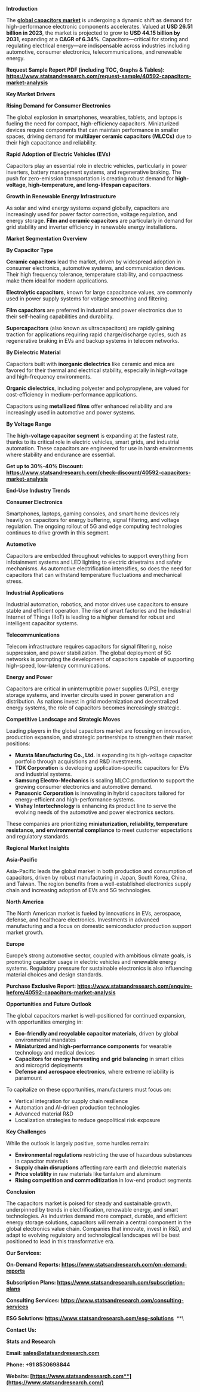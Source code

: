 ﻿**Introduction**

The [**global capacitors market**](https://www.statsandresearch.com/report/40592-capacitors-market-analysis) is undergoing a dynamic shift as demand for high-performance electronic components accelerates. Valued at **USD 26.51 billion in 2023**, the market is projected to grow to **USD 44.15 billion by 2031**, expanding at a **CAGR of 6.34%**. Capacitors—critical for storing and regulating electrical energy—are indispensable across industries including automotive, consumer electronics, telecommunications, and renewable energy.

**Request Sample Report PDF (including TOC, Graphs & Tables):  <https://www.statsandresearch.com/request-sample/40592-capacitors-market-analysis>**

**Key Market Drivers**

**Rising Demand for Consumer Electronics**

The global explosion in smartphones, wearables, tablets, and laptops is fueling the need for compact, high-efficiency capacitors. Miniaturized devices require components that can maintain performance in smaller spaces, driving demand for **multilayer ceramic capacitors (MLCCs)** due to their high capacitance and reliability.

**Rapid Adoption of Electric Vehicles (EVs)**

Capacitors play an essential role in electric vehicles, particularly in power inverters, battery management systems, and regenerative braking. The push for zero-emission transportation is creating robust demand for **high-voltage, high-temperature, and long-lifespan capacitors**.

**Growth in Renewable Energy Infrastructure**

As solar and wind energy systems expand globally, capacitors are increasingly used for power factor correction, voltage regulation, and energy storage. **Film and ceramic capacitors** are particularly in demand for grid stability and inverter efficiency in renewable energy installations.

**Market Segmentation Overview**

**By Capacitor Type**

**Ceramic capacitors** lead the market, driven by widespread adoption in consumer electronics, automotive systems, and communication devices. Their high frequency tolerance, temperature stability, and compactness make them ideal for modern applications.

**Electrolytic capacitors**, known for large capacitance values, are commonly used in power supply systems for voltage smoothing and filtering.

**Film capacitors** are preferred in industrial and power electronics due to their self-healing capabilities and durability.

**Supercapacitors** (also known as ultracapacitors) are rapidly gaining traction for applications requiring rapid charge/discharge cycles, such as regenerative braking in EVs and backup systems in telecom networks.

**By Dielectric Material**

Capacitors built with **inorganic dielectrics** like ceramic and mica are favored for their thermal and electrical stability, especially in high-voltage and high-frequency environments.

**Organic dielectrics**, including polyester and polypropylene, are valued for cost-efficiency in medium-performance applications.

Capacitors using **metallized films** offer enhanced reliability and are increasingly used in automotive and power systems.

**By Voltage Range**

The **high-voltage capacitor segment** is expanding at the fastest rate, thanks to its critical role in electric vehicles, smart grids, and industrial automation. These capacitors are engineered for use in harsh environments where stability and endurance are essential.

**Get up to 30%-40% Discount: <https://www.statsandresearch.com/check-discount/40592-capacitors-market-analysis>**

**End-Use Industry Trends**

**Consumer Electronics**

Smartphones, laptops, gaming consoles, and smart home devices rely heavily on capacitors for energy buffering, signal filtering, and voltage regulation. The ongoing rollout of 5G and edge computing technologies continues to drive growth in this segment.

**Automotive**

Capacitors are embedded throughout vehicles to support everything from infotainment systems and LED lighting to electric drivetrains and safety mechanisms. As automotive electrification intensifies, so does the need for capacitors that can withstand temperature fluctuations and mechanical stress.

**Industrial Applications**

Industrial automation, robotics, and motor drives use capacitors to ensure stable and efficient operation. The rise of smart factories and the Industrial Internet of Things (IIoT) is leading to a higher demand for robust and intelligent capacitor systems.

**Telecommunications**

Telecom infrastructure requires capacitors for signal filtering, noise suppression, and power stabilization. The global deployment of 5G networks is prompting the development of capacitors capable of supporting high-speed, low-latency communications.

**Energy and Power**

Capacitors are critical in uninterruptible power supplies (UPS), energy storage systems, and inverter circuits used in power generation and distribution. As nations invest in grid modernization and decentralized energy systems, the role of capacitors becomes increasingly strategic.

**Competitive Landscape and Strategic Moves**

Leading players in the global capacitors market are focusing on innovation, production expansion, and strategic partnerships to strengthen their market positions:

- **Murata Manufacturing Co., Ltd.** is expanding its high-voltage capacitor portfolio through acquisitions and R&D investments.
- **TDK Corporation** is developing application-specific capacitors for EVs and industrial systems.
- **Samsung Electro-Mechanics** is scaling MLCC production to support the growing consumer electronics and automotive demand.
- **Panasonic Corporation** is innovating in hybrid capacitors tailored for energy-efficient and high-performance systems.
- **Vishay Intertechnology** is enhancing its product line to serve the evolving needs of the automotive and power electronics sectors.

These companies are prioritizing **miniaturization, reliability, temperature resistance, and environmental compliance** to meet customer expectations and regulatory standards.

**Regional Market Insights**

**Asia-Pacific**

Asia-Pacific leads the global market in both production and consumption of capacitors, driven by robust manufacturing in Japan, South Korea, China, and Taiwan. The region benefits from a well-established electronics supply chain and increasing adoption of EVs and 5G technologies.

**North America**

The North American market is fueled by innovations in EVs, aerospace, defense, and healthcare electronics. Investments in advanced manufacturing and a focus on domestic semiconductor production support market growth.

**Europe**

Europe’s strong automotive sector, coupled with ambitious climate goals, is promoting capacitor usage in electric vehicles and renewable energy systems. Regulatory pressure for sustainable electronics is also influencing material choices and design standards.

**Purchase Exclusive Report: <https://www.statsandresearch.com/enquire-before/40592-capacitors-market-analysis>**

**Opportunities and Future Outlook**

The global capacitors market is well-positioned for continued expansion, with opportunities emerging in:

- **Eco-friendly and recyclable capacitor materials**, driven by global environmental mandates
- **Miniaturized and high-performance components** for wearable technology and medical devices
- **Capacitors for energy harvesting and grid balancing** in smart cities and microgrid deployments
- **Defense and aerospace electronics**, where extreme reliability is paramount

To capitalize on these opportunities, manufacturers must focus on:

- Vertical integration for supply chain resilience
- Automation and AI-driven production technologies
- Advanced material R&D
- Localization strategies to reduce geopolitical risk exposure

**Key Challenges**

While the outlook is largely positive, some hurdles remain:

- **Environmental regulations** restricting the use of hazardous substances in capacitor materials
- **Supply chain disruptions** affecting rare earth and dielectric materials
- **Price volatility** in raw materials like tantalum and aluminum
- **Rising competition and commoditization** in low-end product segments

**Conclusion**

The capacitors market is poised for steady and sustainable growth, underpinned by trends in electrification, renewable energy, and smart technologies. As industries demand more compact, durable, and efficient energy storage solutions, capacitors will remain a central component in the global electronics value chain. Companies that innovate, invest in R&D, and adapt to evolving regulatory and technological landscapes will be best positioned to lead in this transformative era.

**Our Services:** 

**On-Demand Reports: <https://www.statsandresearch.com/on-demand-reports>** 

**Subscription Plans: <https://www.statsandresearch.com/subscription-plans>** 

**Consulting Services: <https://www.statsandresearch.com/consulting-services>** 

**ESG Solutions: <https://www.statsandresearch.com/esg-solutions>** 
**\


**Contact Us:** 

**Stats and Research** 

**Email: <sales@statsandresearch.com>** 

**Phone: +91 8530698844** 

**Website: [https://www.statsandresearch.com**](https://www.statsandresearch.com/)**

